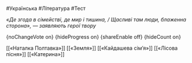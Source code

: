 #Українська #Література #Тест

*«Де згода в сімействі, де мир і тишина, / Щасливі там люди, блаженна сторона», — заявляють герої твору*

{noChangeVote on}
{hideProgress on}
{shareEnable off}
{hideCount on}

[[«Наталка Полтавка»]]
[[«Земля»]]
[[«Кайдашева сім’я»]]
[[«Лісова пісня»]]
[[«Катерина»]]
